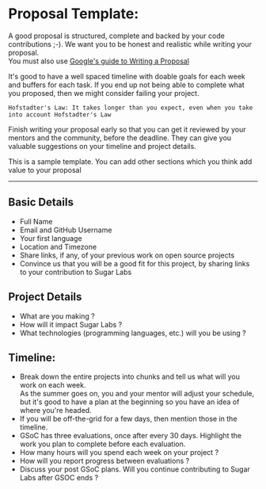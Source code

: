 # Proposal Template:
A good proposal is structured, complete and backed by your code contributions ;-). We want you to be honest and realistic while writing your proposal.<br>
You must also use [Google's guide to Writing a Proposal](https://google.github.io/gsocguides/student/writing-a-proposal)

It's good to have a well spaced timeline with doable goals for each week and buffers for each task. If you end up not being able to complete what you proposed, then we might consider failing your project.

```
Hofstadter's Law: It takes longer than you expect, even when you take into account Hofstadter's Law
```

Finish writing your proposal early so that you can get it reviewed by your mentors and the community, before the deadline. They can give you valuable suggestions on your timeline and project details.

This is a sample template. You can add other sections which you think add value to your proposal

---------------
## Basic Details
 - Full Name
 - Email and GitHub Username
 - Your first language
 - Location and Timezone
 - Share links, if any, of your previous work on open source projects
 - Convince us that you will be a good fit for this project, by sharing links to your contribution to Sugar Labs


## Project Details
 - What are you making ? 
 - How will it impact Sugar Labs ?
 - What technologies (programming languages, etc.) will you be using ?

## Timeline:
 - Break down the entire projects into chunks and tell us what will you work on each week.<br>
   As the summer goes on, you and your mentor will adjust your schedule, but it's good to have a plan at the beginning so you have an idea of where you're headed.
 - If you will be off-the-grid for a few days, then mention those in the timeline.
 - GSoC has three evaluations, once after every 30 days. Highlight the work you plan to complete before each evaluation.
 - How many hours will you spend each week on your project ?
 - How will you report progress between evaluations ?
 - Discuss your post GSoC plans. Will you continue contributing to Sugar Labs after GSOC ends ?
 
